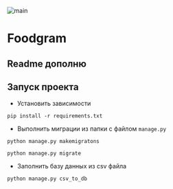 ![main](https://github.com/borrrv/foodgram-project-react/actions/workflows/main.yml/badge.svg)
# Foodgram
## Readme дополню
## Запуск проекта
- Установить зависимости
```
pip install -r requirements.txt
```
- Выполнить миграции из папки с файлом ```manage.py```
```
python manage.py makemigratons
```
```
python manage.py migrate
```
- Заполнить базу данных из csv файла
```
python manage.py csv_to_db
```
